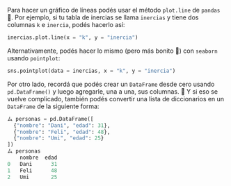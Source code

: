 Para hacer un gráfico de líneas podés usar el método `plot.line` de `pandas` :panda_face:. Por ejemplo, si tu tabla de inercias se llama `inercias` y tiene dos columnas `k` e `inercia`, podés hacerlo así:

```python
inercias.plot.line(x = "k", y = "inercia")
```

Alternativamente, podés hacer lo mismo (pero más bonito :star2:) con `seaborn` usando `pointplot`: 

```python
sns.pointplot(data = inercias, x = "k", y = "inercia")
```

Por otro lado, recordá que podés crear un `DataFrame` desde cero usando `pd.DataFrame()` y luego agregarle, una a una, sus columnas. :arrows_counterclockwise: Y si eso se vuelve complicado, también podés convertir una lista de diccionarios en un `DataFrame` de la siguiente forma: 

```python
ム personas = pd.DataFrame([
  {"nombre": "Dani", "edad": 31}, 
  {"nombre": "Feli", "edad": 48}, 
  {"nombre": "Umi", "edad": 25}
])
ム personas
    nombre 	edad
0 	Dani 	  31
1 	Feli 	  48
2 	Umi 	  25
```